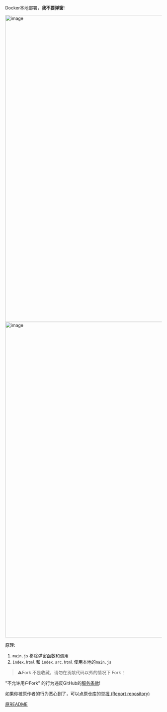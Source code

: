 Docker本地部署，**我不要弹窗**!

<img width="678" height="986" alt="image" src="https://github.com/user-attachments/assets/9abc3306-a466-4d9d-b1cb-1d9179f0ac65" />
<img width="669" height="1014" alt="image" src="https://github.com/user-attachments/assets/08fa708d-c8ad-464f-8ea7-e8adc0469258" />

原理:
1. `main.js` 移除弹窗函数和调用
2. `index.html` 和 `index.src.html` 使用本地的`main.js`

> ⚠️Fork 不是收藏，请勿在贡献代码以外的情况下 Fork！

"不允许用户Fork" 的行为违反GitHub的[服务条款](https://docs.github.com/zh/site-policy/github-terms/github-terms-of-service#5-license-grant-to-other-users)!

如果你被原作者的行为恶心到了，可以点原仓库的[举报 (Report repository)](https://github.com/contact/report-content?content_url=https%3A%2F%2Fgithub.com%2FTransparentLC%2FWechatMomentScreenshot&report=TransparentLC+%28user%29)

[原README](https://github.com/TransparentLC/WechatMomentScreenshot/blob/master/README.md)
